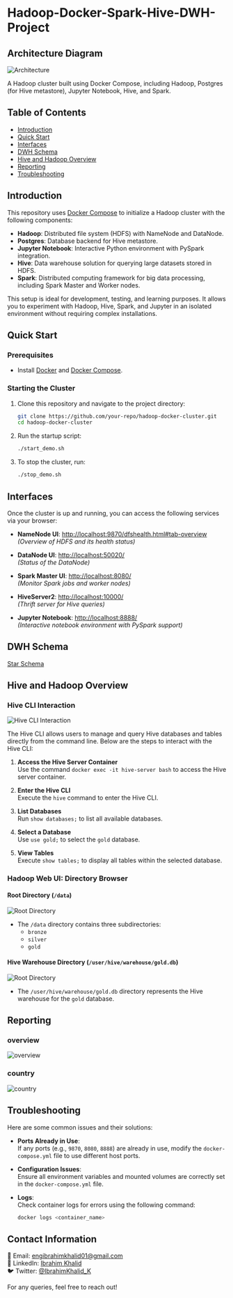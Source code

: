
# Hadoop-Docker-Spark-Hive-DWH-Project
## Architecture Diagram
![Architecture](https://github.com/user-attachments/assets/63879412-1cc7-42f5-928a-6c6623d933cc)


A Hadoop cluster built using Docker Compose, including Hadoop, Postgres (for Hive metastore), Jupyter Notebook, Hive, and Spark.


## Table of Contents

- [Introduction](#introduction)
- [Quick Start](#quick-start)
- [Interfaces](#interfaces)
- [DWH Schema](#DWH-Schema)
- [Hive and Hadoop Overview](#Hive-and-Hadoop-Overview)
- [Reporting](#Reporting)
- [Troubleshooting](#troubleshooting)

## Introduction

This repository uses [Docker Compose](https://docs.docker.com/compose/) to initialize a Hadoop cluster with the following components:

- **Hadoop**: Distributed file system (HDFS) with NameNode and DataNode.
- **Postgres**: Database backend for Hive metastore.
- **Jupyter Notebook**: Interactive Python environment with PySpark integration.
- **Hive**: Data warehouse solution for querying large datasets stored in HDFS.
- **Spark**: Distributed computing framework for big data processing, including Spark Master and Worker nodes.

This setup is ideal for development, testing, and learning purposes. It allows you to experiment with Hadoop, Hive, Spark, and Jupyter in an isolated environment without requiring complex installations.



## Quick Start

### Prerequisites
- Install [Docker](https://www.docker.com/) and [Docker Compose](https://docs.docker.com/compose/).

### Starting the Cluster

1. Clone this repository and navigate to the project directory:
   ```bash
   git clone https://github.com/your-repo/hadoop-docker-cluster.git
   cd hadoop-docker-cluster
   ```
 2. Run the startup script:
    ```bash
	./start_demo.sh
	```
3. To stop the cluster, run:
	```bash
	./stop_demo.sh
	```

## Interfaces

Once the cluster is up and running, you can access the following services via your browser:

- **NameNode UI**: [http://localhost:9870/dfshealth.html#tab-overview](http://localhost:9870/dfshealth.html#tab-overview)  
  *(Overview of HDFS and its health status)*

- **DataNode UI**: [http://localhost:50020/](http://localhost:50020/)  
  *(Status of the DataNode)*

- **Spark Master UI**: [http://localhost:8080/](http://localhost:8080/)  
  *(Monitor Spark jobs and worker nodes)*

- **HiveServer2**: [http://localhost:10000/](http://localhost:10000/)  
  *(Thrift server for Hive queries)*

- **Jupyter Notebook**: [http://localhost:8888/](http://localhost:8888/)  
  *(Interactive notebook environment with PySpark support)*

## DWH Schema
[Star Schema](./DataSchema)


## Hive and Hadoop Overview

### Hive CLI Interaction

![Hive CLI Interaction](Imgs/Execute_Hive.png)


The Hive CLI allows users to manage and query Hive databases and tables directly from the command line. Below are the steps to interact with the Hive CLI:

1. **Access the Hive Server Container**  
   Use the command `docker exec -it hive-server bash` to access the Hive server container.

2. **Enter the Hive CLI**  
   Execute the `hive` command to enter the Hive CLI.

3. **List Databases**  
   Run `show databases;` to list all available databases.

4. **Select a Database**  
   Use `use gold;` to select the `gold` database.

5. **View Tables**  
   Execute `show tables;` to display all tables within the selected database.

### Hadoop Web UI: Directory Browser


#### Root Directory (`/data`)
![Root Directory](Imgs/HDFS_MedallionArch.png)

- The `/data` directory contains three subdirectories:
  - `bronze`
  - `silver`
  - `gold`

#### Hive Warehouse Directory (`/user/hive/warehouse/gold.db`)
![Root Directory](Imgs/HDFS_GoldDB.png)

- The `/user/hive/warehouse/gold.db` directory represents the Hive warehouse for the `gold` database.


## Reporting
### overview 
![overview](Dashboard/Overview.png)

### country
![country](Dashboard/Country.png)


## Troubleshooting

Here are some common issues and their solutions:

- **Ports Already in Use**:  
  If any ports (e.g., `9870`, `8080`, `8888`) are already in use, modify the `docker-compose.yml` file to use different host ports.

- **Configuration Issues**:  
  Ensure all environment variables and mounted volumes are correctly set in the `docker-compose.yml` file.

- **Logs**:  
  Check container logs for errors using the following command:
  ```bash
  docker logs <container_name>

## Contact Information
📧 Email: [engibrahimkhalid01@gmail.com](mailto:engibrahimkhalid01@gmail.com)  
🔗 LinkedIn: [Ibrahim Khalid](https://www.linkedin.com/in/ibrahim-khalid-b03261242/)  
🐦 Twitter: [@IbrahimKhalid_K](https://x.com/IbrahimKhalid_K)

For any queries, feel free to reach out!
